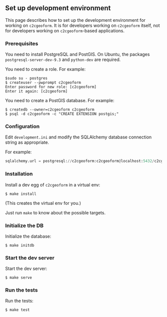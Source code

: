 ## Set up development environment

This page describes how to set up the development environment for working on
`c2cgeoform`. It is for developers working on `c2cgeoform` itself, not for
developers working on `c2cgeoform`-based applications.

### Prerequisites

You need to install PostgreSQL and PostGIS. On Ubuntu, the packages
`postgresql-server-dev-9.3` and `python-dev` are required.

You need to create a role. For example:

```shell
$sudo su - postgres
$ createuser --pwprompt c2cgeoform
Enter password for new role: [c2cgeoform]
Enter it again: [c2cgeoform]
```

You need to create a PostGIS database. For example:

```shell
$ createdb --owner=c2cgeoform c2cgeoform
$ psql -d c2cgeoform -c "CREATE EXTENSION postgis;"
```

### Configuration

Edit `development.ini` and modify the SQLAlchemy database connection string as
appropriate.

For example:

```py
sqlalchemy.url = postgresql://c2cgeoform:c2cgeoform@localhost:5432/c2cgeoform
```

### Installation

Install a dev egg of `c2cgeoform` in a virtual env:

```shell
$ make install
```

(This creates the virtual env for you.)

Just run `make` to know about the possible targets.

### Initialize the DB

Initialize the database:

```shell
$ make initdb
```

### Start the dev server

Start the dev server:

```shell
$ make serve
```

### Run the tests

Run the tests:

```shell
$ make test
```
